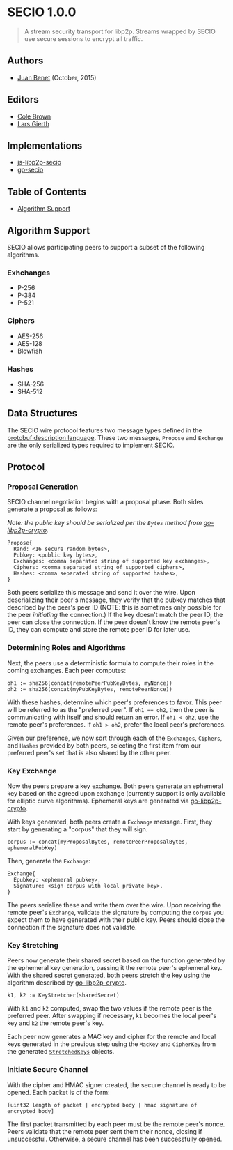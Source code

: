 # SECIO 1.0.0

> A stream security transport for libp2p. Streams wrapped by SECIO use secure
> sessions to encrypt all traffic.

## Authors

- [Juan Benet](https://github.com/jbenet) (October, 2015)

## Editors

- [Cole Brown](https://github.com/bigs)
- [Lars Gierth](https://github.com/lgierth)

## Implementations

- [js-libp2p-secio](https://github.com/libp2p/js-libp2p-secio)
- [go-secio](https://github.com/libp2p/go-libp2p-secio)

## Table of Contents

- [Algorithm Support](#algorithm-support)

## Algorithm Support

SECIO allows participating peers to support a subset of the following
algorithms.

### Exhchanges

- P-256
- P-384
- P-521

### Ciphers

- AES-256
- AES-128
- Blowfish

### Hashes

- SHA-256
- SHA-512

## Data Structures

The SECIO wire protocol features two message types defined in the
[protobuf description language](https://github.com/libp2p/go-libp2p-secio/blob/master/pb/spipe.proto).
These two messages, `Propose` and `Exchange` are the only serialized types
required to implement SECIO.

## Protocol

### Proposal Generation

SECIO channel negotiation begins with a proposal phase. Both sides generate a
proposal as follows:

*Note: the public key should be serialized per the `Bytes` method from
[go-libp2p-crypto](https://godoc.org/github.com/libp2p/go-libp2p-crypto#Key).*

```
Propose{
  Rand: <16 secure random bytes>,
  Pubkey: <public key bytes>,
  Exchanges: <comma separated string of supported key exchanges>,
  Ciphers: <comma separated string of supported ciphers>,
  Hashes: <comma separated string of supported hashes>,
}
```

Both peers serialize this message and send it over the wire. Upon deserializing
their peer's message, they verify that the pubkey matches that described by the
peer's peer ID (NOTE: this is sometimes only possible for the peer *initiating*
the connection.) If the key doesn't match the peer ID, the peer can close the
connection. If the peer doesn't know the remote peer's ID, they can compute and
store the remote peer ID for later use.

### Determining Roles and Algorithms

Next, the peers use a deterministic formula to compute their roles in the coming
exchanges. Each peer computes:

```
oh1 := sha256(concat(remotePeerPubKeyBytes, myNonce))
oh2 := sha256(concat(myPubKeyBytes, remotePeerNonce))
```

With these hashes, determine which peer's preferences to favor. This peer will
be referred to as the "preferred peer". If `oh1 == oh2`, then the peer is
communicating with itself and should return an error. If `oh1 < oh2`, use the
remote peer's preferences. If `oh1 > oh2`, prefer the local peer's preferences.

Given our preference, we now sort through each of the `Exchanges`, `Ciphers`,
and `Hashes` provided by both peers, selecting the first item from our preferred
peer's set that is also shared by the other peer.

### Key Exchange

Now the peers prepare a key exchange. Both peers generate an ephemeral key based
on the agreed upon exchange (currently support is only available for elliptic
curve algorithms). Ephemeral keys are generated via
[go-libp2p-crypto](https://godoc.org/github.com/libp2p/go-libp2p-crypto#GenerateEKeyPair).

With keys generated, both peers create a `Exchange` message. First, they start by
generating a "corpus" that they will sign.

```
corpus := concat(myProposalBytes, remotePeerProposalBytes, ephemeralPubKey)
```

Then, generate the `Exchange`:

```
Exchange{
  Epubkey: <ephemeral pubkey>,
  Signature: <sign corpus with local private key>,
}
```

The peers serialize these and write them over the wire. Upon receiving the
remote peer's `Exchange`, validate the signature by computing the `corpus` you
expect them to have generated with their public key. Peers should close the
connection if the signature does not validate.

### Key Stretching

Peers now generate their shared secret based on the function generated by the
ephemeral key generation, passing it the remote peer's ephemeral key. With the
shared secret generated, both peers stretch the key using the algorithm
described by
[go-libp2p-crypto](https://godoc.org/github.com/libp2p/go-libp2p-crypto#KeyStretcher).

```
k1, k2 := KeyStretcher(sharedSecret)
```

With `k1` and `k2` computed, swap the two values if the remote peer is the
preferred peer. After swapping if necessary, `k1` becomes the local peer's key
and `k2` the remote peer's key.

Each peer now generates a MAC key and cipher for the remote and local keys
generated in the previous step using the `MacKey` and `CipherKey` from the
generated
[`StretchedKeys`](https://godoc.org/github.com/libp2p/go-libp2p-crypto#StretchedKeys)
objects.

### Initiate Secure Channel

With the cipher and HMAC signer created, the secure channel is ready to be
opened. Each packet is of the form:

```
[uint32 length of packet | encrypted body | hmac signature of encrypted body]
```

The first packet transmitted by each peer must be the remote peer's nonce. Peers
validate that the remote peer sent them their nonce, closing if unsuccessful.
Otherwise, a secure channel has been successfully opened.
